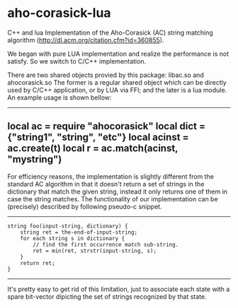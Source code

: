 aho-corasick-lua
================

  C++ and lua Implementation of the Aho-Corasick (AC) string matching algorithm
(http://dl.acm.org/citation.cfm?id=360855).

  We began with pure LUA implementation and realize the performance is not
satisfy. So we switch to C/C++ implementation.

  There are two shared objects provied by this package: libac.so and ahocorasick.so
The former is a regular shared object which can be directly used by C/C++
application, or by LUA via FFI; and the later is a lua module. An example usage
is shown bellow:

  ------------------------------------------------------------
  local ac = require "ahocorasick"
  local dict = {"string1", "string", "etc"}
  local acinst = ac.create(t)
  local r = ac.match(acinst, "mystring")
  ------------------------------------------------------------

  For efficiency reasons, the implementation is slightly different from the
standard AC algorithm in that it doesn't return a set of strings in the dictionary
that match the given string, instead it only returns one of them in case the string
matches. The functionality of our implementation can be (precisely) described by
following pseudo-c snippet.

  ------------------------------------------------------------
    string foo(input-string, dictionary) {
        string ret = the-end-of-input-string;
        for each string s in dictionary {
            // find the first occurrence match sub-string.
            ret = min(ret, strstr(input-string, s);
        }
        return ret;
    }
  ------------------------------------------------------------

   It's pretty easy to get rid of this limitation, just to associate each state with
a spare bit-vector dipicting the set of strings recognized by that state.
